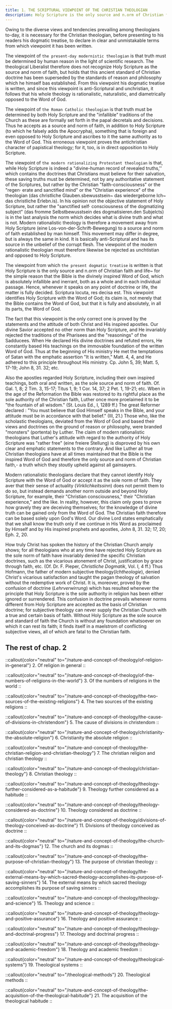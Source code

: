 ```yaml
---
title: 1. THE SCRIPTURAL VIEWPOINT OF THE CHRISTIAN THEOLOGIAN
description: Holy Scripture is the only source and n.orm of Christian faith and life...
---
```



Owing to the diverse views and tendencies prevailing among theologians to-day, it is necessary for the Christian theologian, before presenting to his readers his dogmatic treatise, to declare in clear and unmistakable terms from which viewpoint it has been written.

The viewpoint of `the present-day modernistic theologian` is that truth must be determined by human reason in the light of scientific research. The theological Liberalist therefore does not recognize Holy Scripture as the source and norm of faith, but holds that this ancient standard of Christian doctrine has been superseded by the standards of reason and philosophy which he himself bas established. From this viewpoint his dogmatic treatise is written, and since this viewpoint is anti-Scriptural and unchristian, it follows that his whole theology is rationalistic, naturalistic, and diametrically opposed to the Word of God.

The viewpoint of `the Roman Catholic theologian` is that truth must be determined by both Holy Scripture and the "infallible" traditions of the Church as these are formally set forth in the papal decretals and decisions. Thus he accepts as a source and norm of faith, in addition to Holy Scripture (to which he falsely adds the Apocrypha), something that is foreign and even opposed to Holy Scripture and ascribes to it the same authority as to the Word of God. This erroneous viewpoint proves the antichristian character of papistical theology; for it, too, is in direct opposition to Holy Scripture.

The viewpoint of `the modern rationalizing Protestant theologian` is that, while Holy Scripture is indeed a "divine-human record of revealed truths,'' which contains the doctrines that Christians must believe for their salvation, these saving truths must be determined, not by any authoritative statement of the Scriptures, but rather by the Christian "faith-consciousness" or the "regen· erate and sanctified mind" or the "Christian experience" of the theologian (das christliche Glauben.sbewusstsein~ das wiedergeborne Ich~ das christliche Erlebn.is). In his opinion not the objective statement of Holy Scripture, but rather the "sanctified self· consciousness of the dogmatizing subject" (das fromme Selbstbewusstsein des dogmatisieren.den Subjelcts) is in the last analysis the norm which decides what is divine truth and what is not.
Modern rationalistic theology is therefore a movement away from Holy Scripture (eine Los-von-der-Schrift-Bewegung) to a source and norm of faith established by man himself. This movement may differ in degree, but is always the same in kind. It is basically anti-Scriptural and has its source in the unbelief of the corrupt flesh. The viewpoint of the modern rationalistic theologian must therefore likewise be rejected as unchtistian and opposed to Holy Scripture.

The viewpoint from which `the present dogmatic treatise` is written is that Holy Scripture is the only source and n.orm of Christian faith and life~ for the simple reason that the Bible is the divinely inspired Word of God, which is absolutely infallible and inerrant, both as a whole and in each individual passage. Hence, whenever it speaks on any point of doctrine or life, the matter is fully decided. Scriptura locuta, res decisa est. This viewpoint identifies Holy Scripture with the Word of God; its claim is, not merely that the Bible contains the Word of God, but that it is fully and absolutely, in all its parts, the Word of God.

The fact that this viewpoint is the only correct one is proved by the statements and the attitude of both Christ and His inspired apostles. Our divine Savior accepted no other norm than Holy Scripture, and He invariably rejected the traditions of the Pharisees and the "reasonings" of the Sadducees. When He declared His divine doctrines and refuted errors, He constantly based His teachings on the immovable foundation of the written Word of God. Thus at the beginning of His ministry He met the temptations of Satan with the emphatic assertion "It is written," Matt. 4, 4, and He adhered to this principle throughout His ministry. Cp. John 5, 39; Matt. 5, 17-19; John 8, 31. 32; etc.

Also the apostles regarded Holy Scripture, including their own inspired teachings, both oral and written, as the sole source and norm of faith. Of. Gal. 1, 8; 2 Tim. 3, 15-17; Titus 1, 9; 1 Cor. 14, 37; 2 Pet. 1, 19-21; etc. Wben in the age of the Reformation the Bible was restored to its rightful place as the sole authority of the Christian faith, Luther once more proelaimed it to be "the fountain of all wisdom." (St. Louis Ed., I, 1289 ff.) The great Reformer declared : "You must believe that God Himself speaks in the Bible, and your attitude must be in accordance with that belief." (III, 21.) Those who, like the scholastic theologians, deviated from the Word of God and based their views and doctrines on the ground of reason or philosophy, were branded "monsters" (portenta) by Luther. The claim of modern rationalistic theologians that Luther's attitude with regard to the authority of Holy Scripture was "rather free" (eine freiere Stellung) is disproved by his own clear and emphatic statements to the contrary. And like Luther all true Christian theologians have at all times maintained that the Bible is the inspired Word of God and therefore the only source and norm of Christian faith,- a truth which they stoutly upheld against all gainsayers.

Modern rationalistic theologians declare that they cannot identify Holy Scripture with the Word of God or accept it as the sole norm of faith. They aver that their sense of actuality (_Virklichkeitssinn_) does not permit them to do so, but instead demands another norm outside and beyond Holy Scripture, for example, their "Christian consciousness," their "Christian experience," and the like. In reality, however, this claim only goes to prove how gravely they are deceiving themselves; for the knowledge of divine truth can be gained only from the Word of God. The Christian faith therefore can be based solely upon God's Word. Our divine Lord states emphatically that we shall know the truth only if we continue in His Word as proclaimed by Himself and by His inspired prophets and apostles, John 8, 31. 32; 17, 20; Eph. 2, 20.

How truly Christ has spoken the history of the Christian Church amply shows; for all theologians who at any time have rejected Holy Scripture as the sole norm of faith have invariably denied the specific Christian doctrines, such as the vicarious atonement of Christ, justification by grace through faith, etc. (Of. Dr. F. Pieper, _Christliche Dogmatik_, Vol. I, 4 ff.) Thus Hofmann, the father of modern subjective theology(_Ichtheologie_), denied Christ's vicarious satisfaction and taught the pagan theology of salvation without the redemptive work of Christ. It is, moreover, proved by the confusion of doctrine (_Lehrverwirrung_) which has resulted whenever the principle that Holy Scripture is the sole authority in religion has been either ignored or surrendered. This confusion in doctrine prevails whenever norms different from Holy Scripture are accepted as the basis of Christian doctrine; for subjective theology can never supply the Christian Church with a true and certain basis of faith. Without Holy Scripture as the sole source and standard of faith the Church is without any foundation whatsoever on which it can rest its faith; it finds itself in a maelstrom of conflicting subjective views, all of which are fatal to the Christian faith.

## The rest of chap. 2

::callout{color="neutral" to="/nature-and-concept-of-theology/of-religion-in-general"}
2. Of religion in general
::

::callout{color="neutral" to="/nature-and-concept-of-theology/of-the-numbers-of-religions-in-the-world"}
3. Of the numbers of religions in the world
::

::callout{color="neutral" to="/nature-and-concept-of-theology/the-two-sources-of-the-existing-religions"}
4. The two sources of the existing religions
::

::callout{color="neutral" to="/nature-and-concept-of-theology/the-cause-of-divisions-in-christendom"}
5. The cause of divisions in christendom
::

::callout{color="neutral" to="/nature-and-concept-of-theology/christianity-the-absolute-religion"}
6. Christianity the absolute religion
::

::callout{color="neutral" to="/nature-and-concept-of-theology/the-christian-religion-and-christian-theology"}
7. The christian religion and christian theology
::

::callout{color="neutral" to="/nature-and-concept-of-theology/christian-theology"}
8. Christian theology
::

::callout{color="neutral" to="/nature-and-concept-of-theology/theology-further-considered-as-a-habitude"}
9. Theology further considered as a habitude
::

::callout{color="neutral" to="/nature-and-concept-of-theology/theology-considered-as-doctrine"}
10. Theology considered as doctrine
::

::callout{color="neutral" to="/nature-and-concept-of-theology/divisions-of-theology-conceived-as-doctrine"}
11. Divisions of theology conceived as doctrine
::

::callout{color="neutral" to="/nature-and-concept-of-theology/the-church-and-its-dogmas"}
12. The church and its dogmas
::

::callout{color="neutral" to="/nature-and-concept-of-theology/the-purpose-of-christian-theology"}
13. The purpose of christian theology
::

::callout{color="neutral" to="/nature-and-concept-of-theology/the-external-means-by-which-sacred-theology-accomplishes-its-purpose-of-saving-sinners"}
14. The external means by which sacred theology accomplishes its purpose of saving sinners
::

::callout{color="neutral" to="/nature-and-concept-of-theology/theology-and-science"}
15. Theology and science
::

::callout{color="neutral" to="/nature-and-concept-of-theology/theology-and-positive-assurance"}
16. Theology and positive assurance
::

::callout{color="neutral" to="/nature-and-concept-of-theology/theology-and-doctrinal-progress"}
17. Theology and doctrinal progress
::

::callout{color="neutral" to="/nature-and-concept-of-theology/theology-and-academic-freedom"}
18. Theology and academic freedom
::

::callout{color="neutral" to="/nature-and-concept-of-theology/theological-systems"}
19. Theological systems
::

::callout{color="neutral" to="/theological-methods"}
20. Theological methods
::

::callout{color="neutral" to="/nature-and-concept-of-theology/the-acquisition-of-the-theological-habitude"}
21. The acquisition of the theological habitude
::
